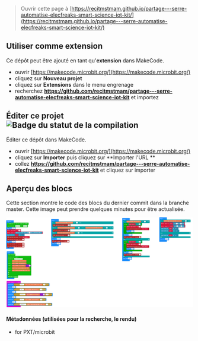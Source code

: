
> Ouvrir cette page à [https://recitmstmam.github.io/partage---serre-automatise-elecfreaks-smart-science-iot-kit/](https://recitmstmam.github.io/partage---serre-automatise-elecfreaks-smart-science-iot-kit/)

## Utiliser comme extension

Ce dépôt peut être ajouté en tant qu'**extension** dans MakeCode.

* ouvrir [https://makecode.microbit.org/](https://makecode.microbit.org/)
* cliquez sur **Nouveau projet**
* cliquez sur **Extensions** dans le menu engrenage
* recherchez **https://github.com/recitmstmam/partage---serre-automatise-elecfreaks-smart-science-iot-kit** et importez

## Éditer ce projet ![Badge du statut de la compilation](https://github.com/recitmstmam/partage---serre-automatise-elecfreaks-smart-science-iot-kit/workflows/MakeCode/badge.svg)

Éditer ce dépôt dans MakeCode.

* ouvrir [https://makecode.microbit.org/](https://makecode.microbit.org/)
* cliquez sur **Importer** puis cliquez sur **Importer l'URL **
* collez **https://github.com/recitmstmam/partage---serre-automatise-elecfreaks-smart-science-iot-kit** et cliquez sur importer

## Aperçu des blocs

Cette section montre le code des blocs du dernier commit dans la branche master.
Cette image peut prendre quelques minutes pour être actualisée.

![Un rendu de la vue des blocs](https://github.com/recitmstmam/partage---serre-automatise-elecfreaks-smart-science-iot-kit/raw/master/.github/makecode/blocks.png)

#### Métadonnées (utilisées pour la recherche, le rendu)

* for PXT/microbit
<script src="https://makecode.com/gh-pages-embed.js"></script><script>makeCodeRender("{{ site.makecode.home_url }}", "{{ site.github.owner_name }}/{{ site.github.repository_name }}");</script>
